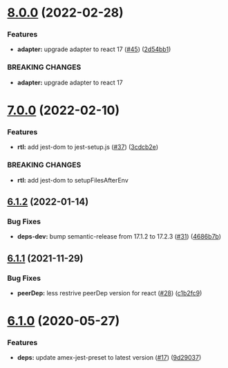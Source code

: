 # [8.0.0](https://github.com/americanexpress/amex-jest-preset-react/compare/v7.0.0...v8.0.0) (2022-02-28)


### Features

* **adapter:** upgrade adapter to react 17 ([#45](https://github.com/americanexpress/amex-jest-preset-react/issues/45)) ([2d54bb1](https://github.com/americanexpress/amex-jest-preset-react/commit/2d54bb16b1e75ddc1885ecb3f0fcaa23d010a034))


### BREAKING CHANGES

* **adapter:** upgrade adapter to react 17

# [7.0.0](https://github.com/americanexpress/amex-jest-preset-react/compare/v6.1.2...v7.0.0) (2022-02-10)


### Features

* **rtl:** add jest-dom to jest-setup.js ([#37](https://github.com/americanexpress/amex-jest-preset-react/issues/37)) ([3cdcb2e](https://github.com/americanexpress/amex-jest-preset-react/commit/3cdcb2e7363451f135104e618a6b22f0f532cc48))


### BREAKING CHANGES

* **rtl:** add jest-dom to setupFilesAfterEnv

## [6.1.2](https://github.com/americanexpress/amex-jest-preset-react/compare/v6.1.1...v6.1.2) (2022-01-14)


### Bug Fixes

* **deps-dev:** bump semantic-release from 17.1.2 to 17.2.3 ([#31](https://github.com/americanexpress/amex-jest-preset-react/issues/31)) ([4686b7b](https://github.com/americanexpress/amex-jest-preset-react/commit/4686b7b73383b23f98a2835948e88a8aba90eb57))

## [6.1.1](https://github.com/americanexpress/amex-jest-preset-react/compare/v6.1.0...v6.1.1) (2021-11-29)


### Bug Fixes

* **peerDep:** less restrive peerDep version for react ([#28](https://github.com/americanexpress/amex-jest-preset-react/issues/28)) ([c1b2fc9](https://github.com/americanexpress/amex-jest-preset-react/commit/c1b2fc95a885e7cb051d211d4f3a38c4336fcea6))

# [6.1.0](https://github.com/americanexpress/amex-jest-preset-react/compare/v6.0.0...v6.1.0) (2020-05-27)


### Features

* **deps:** update amex-jest-preset to latest version ([#17](https://github.com/americanexpress/amex-jest-preset-react/issues/17)) ([9d29037](https://github.com/americanexpress/amex-jest-preset-react/commit/9d29037f7b0e4c52b52ee1d76f70bf8796a7bc07))
